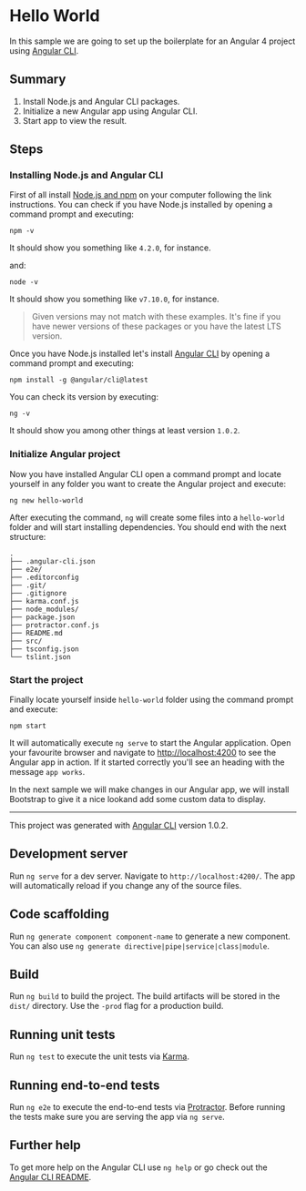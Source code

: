 # Hello World

In this sample we are going to set up the boilerplate for an Angular 4 project using [Angular CLI](https://github.com/angular/angular-cli).

## Summary

1. Install Node.js and Angular CLI packages.
2. Initialize a new Angular app using Angular CLI.
3. Start app to view the result.

## Steps

### Installing Node.js and Angular CLI

First of all install [Node.js and npm](http://nodejs.org) on your computer following the link instructions. You can check if you have Node.js installed by opening a command prompt and executing:

```shell
npm -v
```

It should show you something like `4.2.0`, for instance.

and:

```shell
node -v
```

It should show you something like `v7.10.0`, for instance.

> Given versions may not match with these examples. It's fine if you have newer versions of these packages or you have the latest LTS version.

Once you have Node.js installed let's install [Angular CLI](https://github.com/angular/angular-cli) by opening a command prompt and executing:

```shell
npm install -g @angular/cli@latest
```

You can check its version by executing:

```shell
ng -v
```

It should show you among other things at least version `1.0.2`.


### Initialize Angular project

Now you have installed Angular CLI open a command prompt and locate yourself in any folder you want to create the Angular project and execute:

```shell
ng new hello-world
```

After executing the command, `ng` will create some files into a `hello-world` folder and will start installing dependencies. You should end with the next structure:

```
.
├── .angular-cli.json
├── e2e/
├── .editorconfig
├── .git/
├── .gitignore
├── karma.conf.js
├── node_modules/
├── package.json
├── protractor.conf.js
├── README.md
├── src/
├── tsconfig.json
└── tslint.json
```

### Start the project

Finally locate yourself inside `hello-world` folder using the command prompt and execute:

```shell
npm start
```

It will automatically execute `ng serve` to start the Angular application. Open your favourite browser and navigate to [http://localhost:4200](http://localhost:4200) to see the Angular app in action. If it started correctly you'll see an heading with the message `app works`.

In the next sample we will make changes in our Angular app, we will install Bootstrap to give it a nice lookand add some custom data to display.

---

This project was generated with [Angular CLI](https://github.com/angular/angular-cli) version 1.0.2.

## Development server

Run `ng serve` for a dev server. Navigate to `http://localhost:4200/`. The app will automatically reload if you change any of the source files.

## Code scaffolding

Run `ng generate component component-name` to generate a new component. You can also use `ng generate directive|pipe|service|class|module`.

## Build

Run `ng build` to build the project. The build artifacts will be stored in the `dist/` directory. Use the `-prod` flag for a production build.

## Running unit tests

Run `ng test` to execute the unit tests via [Karma](https://karma-runner.github.io).

## Running end-to-end tests

Run `ng e2e` to execute the end-to-end tests via [Protractor](http://www.protractortest.org/).
Before running the tests make sure you are serving the app via `ng serve`.

## Further help

To get more help on the Angular CLI use `ng help` or go check out the [Angular CLI README](https://github.com/angular/angular-cli/blob/master/README.md).
